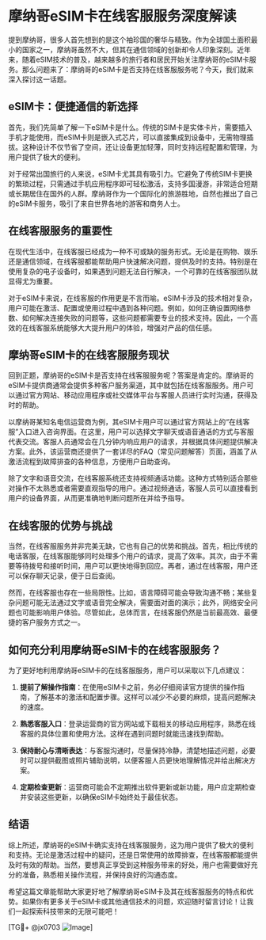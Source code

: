 # 摩纳哥eSIM卡在线客服服务深度解读

提到摩纳哥，很多人首先想到的是这个袖珍国的奢华与精致。作为全球国土面积最小的国家之一，摩纳哥虽然不大，但其在通信领域的创新却令人印象深刻。近年来，随着eSIM技术的普及，越来越多的旅行者和居民开始关注摩纳哥的eSIM卡服务。那么问题来了：摩纳哥的eSIM卡是否支持在线客服服务呢？今天，我们就来深入探讨这一话题。

## eSIM卡：便捷通信的新选择

首先，我们先简单了解一下eSIM卡是什么。传统的SIM卡是实体卡片，需要插入手机才能使用，而eSIM卡则是嵌入式芯片，可以直接集成到设备中，无需物理插拔。这种设计不仅节省了空间，还让设备更加轻薄，同时支持远程配置和管理，为用户提供了极大的便利。

对于经常出国旅行的人来说，eSIM卡尤其具有吸引力。它避免了传统SIM卡更换的繁琐过程，只需通过手机应用程序即可轻松激活，支持多国漫游，非常适合短期或长期居住在国外的人群。摩纳哥作为一个国际化的旅游胜地，自然也推出了自己的eSIM卡服务，吸引了来自世界各地的游客和商务人士。

## 在线客服服务的重要性

在现代生活中，在线客服已经成为一种不可或缺的服务形式。无论是在购物、娱乐还是通信领域，在线客服都能帮助用户快速解决问题，提供及时的支持。特别是在使用复杂的电子设备时，如果遇到问题无法自行解决，一个可靠的在线客服团队就显得尤为重要。

对于eSIM卡来说，在线客服的作用更是不言而喻。eSIM卡涉及的技术相对复杂，用户可能在激活、配置或使用过程中遇到各种问题。例如，如何正确设置网络参数、如何解决连接失败的问题等，这些问题都需要专业的技术支持。因此，一个高效的在线客服系统能够大大提升用户的体验，增强对产品的信任感。

## 摩纳哥eSIM卡的在线客服服务现状

回到正题，摩纳哥的eSIM卡是否支持在线客服服务呢？答案是肯定的。摩纳哥的eSIM卡提供商通常会提供多种客户服务渠道，其中就包括在线客服服务。用户可以通过官方网站、移动应用程序或社交媒体平台与客服人员进行实时沟通，获得及时的帮助。

以摩纳哥某知名电信运营商为例，其eSIM卡用户可以通过官方网站上的“在线客服”入口进入咨询界面。在这里，用户可以选择文字聊天或语音通话的方式与客服代表交流。客服人员通常会在几分钟内响应用户的请求，并根据具体问题提供解决方案。此外，该运营商还提供了一套详尽的FAQ（常见问题解答）页面，涵盖了从激活流程到故障排查的各种信息，方便用户自助查询。

除了文字和语音交流，在线客服系统还支持视频通话功能。这种方式特别适合那些对操作不太熟悉或者需要直观指导的用户。通过视频通话，客服人员可以直接看到用户的设备界面，从而更准确地判断问题所在并给予指导。

## 在线客服的优势与挑战

当然，在线客服服务并非完美无缺，它也有自己的优势和挑战。首先，相比传统的电话客服，在线客服能够同时处理多个用户的请求，提高了效率。其次，由于不需要等待拨号和接听时间，用户可以更快地得到回应。再者，通过在线客服，用户还可以保存聊天记录，便于日后查阅。

然而，在线客服也存在一些局限性。比如，语言障碍可能会导致沟通不畅；某些复杂问题可能无法通过文字或语音完全解决，需要面对面的演示；此外，网络安全问题也可能影响用户体验。尽管如此，总体而言，在线客服仍然是当前最高效、最便捷的客户服务方式之一。

## 如何充分利用摩纳哥eSIM卡的在线客服服务？

为了更好地利用摩纳哥eSIM卡的在线客服服务，用户可以采取以下几点建议：

1. **提前了解操作指南**：在使用eSIM卡之前，务必仔细阅读官方提供的操作指南，了解基本的激活和配置步骤。这样可以减少不必要的麻烦，提高问题解决的速度。
   
2. **熟悉客服入口**：登录运营商的官方网站或下载相关的移动应用程序，熟悉在线客服的具体位置和使用方法。这样在遇到问题时就能迅速找到帮助。

3. **保持耐心与清晰表达**：与客服沟通时，尽量保持冷静，清楚地描述问题，必要时可以提供截图或照片辅助说明，以便客服人员更快地理解情况并给出解决方案。

4. **定期检查更新**：运营商可能会不定期推出软件更新或新功能，用户应定期检查并安装这些更新，以确保eSIM卡始终处于最佳状态。

## 结语

综上所述，摩纳哥的eSIM卡确实支持在线客服服务，这为用户提供了极大的便利和支持。无论是激活过程中的疑问，还是日常使用的故障排查，在线客服都能提供及时有效的帮助。当然，要想真正享受到这种服务带来的好处，用户也需要做好充分的准备，熟悉相关操作流程，并保持良好的沟通态度。

希望这篇文章能帮助大家更好地了解摩纳哥eSIM卡及其在线客服服务的特点和优势。如果你有更多关于eSIM卡或其他通信技术的问题，欢迎随时留言讨论！让我们一起探索科技带来的无限可能吧！

[TG💪+ @jx0703 ![Image](https://github.com/user-attachments/assets/dbca1d08-cadb-493c-b0ec-ad6f7a83f270)]